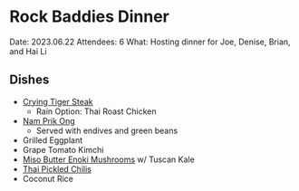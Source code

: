 # Rock Baddies Dinner

Date: 2023.06.22
Attendees: 6
What: Hosting dinner for Joe, Denise, Brian, and Hai Li

## Dishes

- [Crying Tiger Steak](https://www.seriouseats.com/crying-tiger-thai-steak-salad-recipe)
  - Rain Option: Thai Roast Chicken
- [Nam Prik Ong](https://siamsizzles.com/nam-prik-ong-recipe-spicy-tomato-pork-chilli-dip/)
  - Served with endives and green beans
- Grilled Eggplant
- Grape Tomato Kimchi
- [Miso Butter Enoki Mushrooms](https://thewoksoflife.com/spicy-enoki-mushrooms-garlic/) w/ Tuscan Kale
- [Thai Pickled Chilis](https://www.messyvegancook.com/thai-pickled-chillies-nam-som-prik-dong-recipe/)
- Coconut Rice
